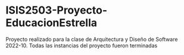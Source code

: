# ISIS2503-Proyecto-EducacionEstrella
Proyecto realizado para la clase de Arquitectura y Diseño de Software 2022-10.
Todas las instancias del proyecto fueron terminadas
